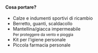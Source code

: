 #### Cosa portare?

<ul>
    <li>
        Calze e indumenti sportivi di ricambio<br>
    </li>
    <li>
        Berretto, guanti, scaldacollo
    </li>
    <li>
        Mantellina/giacca impermeabile<br>
        <small>Per proteggere da vento e pioggia</small>
    </li>
    <li>
        Kit per l'igiene personale
    </li>
    <li>
        Piccola farmacia personale
    </li>
</ul>


<aside class="notes">
</aside>
